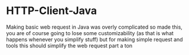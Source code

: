 # HTTP-Client-Java
Making basic web request in Java was overly complicated so made this, you are of course going to lose some customizability (as that is what happens whenever you simplify stuff) but for making simple request and tools this should simplify the web request part a ton
